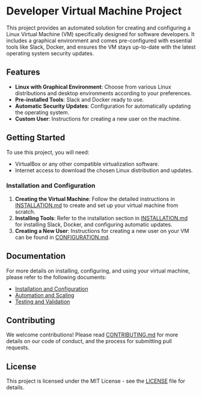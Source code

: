 # Developer Virtual Machine Project

This project provides an automated solution for creating and configuring a Linux Virtual Machine (VM) specifically designed for software developers. It includes a graphical environment and comes pre-configured with essential tools like Slack, Docker, and ensures the VM stays up-to-date with the latest operating system security updates.

## Features

- **Linux with Graphical Environment**: Choose from various Linux distributions and desktop environments according to your preferences.
- **Pre-installed Tools**: Slack and Docker ready to use.
- **Automatic Security Updates**: Configuration for automatically updating the operating system.
- **Custom User**: Instructions for creating a new user on the machine.

## Getting Started

To use this project, you will need:

- VirtualBox or any other compatible virtualization software.
- Internet access to download the chosen Linux distribution and updates.

### Installation and Configuration

1. **Creating the Virtual Machine**: Follow the detailed instructions in [INSTALLATION.md](docs/INSTALLATION.md) to create and set up your virtual machine from scratch.
2. **Installing Tools**: Refer to the installation section in [INSTALLATION.md](docs/INSTALLATION.md) for installing Slack, Docker, and configuring automatic updates.
3. **Creating a New User**: Instructions for creating a new user on your VM can be found in [CONFIGURATION.md](docs/CONFIGURATION.md).

## Documentation

For more details on installing, configuring, and using your virtual machine, please refer to the following documents:

- [Installation and Configuration](docs/INSTALLATION.md)
- [Automation and Scaling](docs/AUTOMATION.md)
- [Testing and Validation](docs/TESTING.md)

## Contributing

We welcome contributions! Please read [CONTRIBUTING.md](CONTRIBUTING.md) for more details on our code of conduct, and the process for submitting pull requests.

## License

This project is licensed under the MIT License - see the [LICENSE](LICENSE) file for details.
